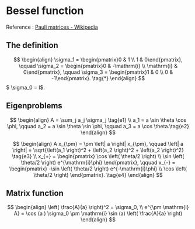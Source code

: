 # Bessel function

Reference : [Pauli matrices - Wikipedia](https://en.wikipedia.org/wiki/Pauli_matrices)

## The definition

$$
\begin{align}
\sigma_1 =
\begin{pmatrix}0 & 1 \\
1 & 0\end{pmatrix},
\qquad
\sigma_2 =
\begin{pmatrix}0 & -\mathrm{i} \\
\mathrm{i} & 0\end{pmatrix},
\qquad
\sigma_3 =
\begin{pmatrix}1 & 0 \\
0 & -1\end{pmatrix}.
\tag{*}
\end{align} 
$$
$ \sigma_0 = I$.

## Eigenproblems

$$
\begin{align}
A =
\sum_j a_j \sigma_j \tag{e1} \\
a_1 = 
a \sin \theta \cos \phi,
\qquad
a_2 = 
a \sin \theta \sin \phi,
\qquad
a_3 = 
a \cos \theta.\tag{e2}
\end{align} 
$$

$$
\begin{align}
A x_{\pm} =
\pm \left| a \right| x_{\pm}, 
\qquad
\left| a \right| = \sqrt{\left(a_1 \right)^2 + \left(a_2 \right)^2 + \left(a_2 \right)^2} \tag{e3} \\
x_{+} =
\begin{pmatrix}
\cos \left( \theta/2 \right) \\
\sin \left( \theta/2 \right) e^{\mathrm{i}\phi}
\end{pmatrix},
\qquad
x_{-} =
\begin{pmatrix}
-\sin \left( \theta/2 \right) e^{-\mathrm{i}\phi} \\
\cos \left( \theta/2 \right)
\end{pmatrix}. \tag{e4}
\end{align} 
$$

## Matrix function
$$
\begin{align}
  \left( \frac{A}{a} \right)^2 = \sigma_0, \\
  e^{\pm \mathrm{i} A} =
  \cos (a ) \sigma_0 
  \pm
  \mathrm{i} \sin (a) \left( \frac{A}{a} \right)
\end{align}
$$
